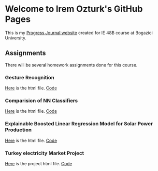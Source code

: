 # Welcome to Irem Ozturk's GitHub Pages

This is my [Progress Journal website](https://bu-ie-48b.github.io/fall21-ozturkirem/) created for IE 48B course at Bogazici University. 
## Assignments

There will be several homework assignments done for this course.

### Gesture Recognition
[Here](files/Ie48b-hw1.html) is the html file.
[Code](files/Ie48b-hw1.Rmd)


### Comparision of NN Classifiers
[Here](files/Ie48b-hw3.html) is the html file.
[Code](files/Ie48b-hw3.Rmd)


### Explainable Boosted Linear Regression Model for Solar Power Production
[Here](files/ie48b-last-hw.html) is the html file.
[Code](files/ie48b-last-hw.Rmd)


### Turkey electricity Market Project
[Here](files/Ie48b-Project.html) is the project html file.
[Code](files/Ie48b-Project.Rmd)